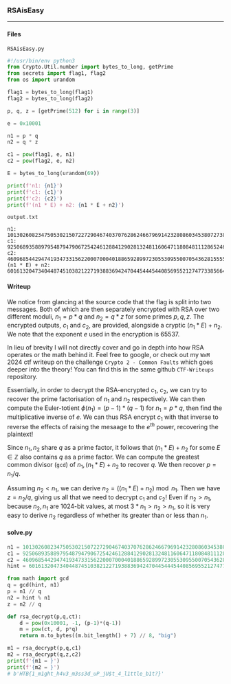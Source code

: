 ### RSAisEasy
---

#### Files
`RSAisEasy.py`
```py
#!/usr/bin/env python3
from Crypto.Util.number import bytes_to_long, getPrime
from secrets import flag1, flag2
from os import urandom

flag1 = bytes_to_long(flag1)
flag2 = bytes_to_long(flag2)

p, q, z = [getPrime(512) for i in range(3)]

e = 0x10001

n1 = p * q
n2 = q * z

c1 = pow(flag1, e, n1)
c2 = pow(flag2, e, n2)

E = bytes_to_long(urandom(69))

print(f'n1: {n1}')
print(f'c1: {c1}')
print(f'c2: {c2}')
print(f'(n1 * E) + n2: {n1 * E + n2}')
```

`output.txt`
```
n1: 101302608234750530215072272904674037076286246679691423280860345380727387460347553585319149306846617895151397345134725469568034944362725840889803514170441153452816738520513986621545456486260186057658467757935510362350710672577390455772286945685838373154626020209228183673388592030449624410459900543470481715269
c1: 92506893588979548794790672542461288412902813248116064711808481112865246689691740816363092933206841082369015763989265012104504500670878633324061404374817814507356553697459987468562146726510492528932139036063681327547916073034377647100888763559498314765496171327071015998871821569774481702484239056959316014064
c2: 46096854429474193473315622000700040188659289972305530955007054362815555622172000229584906225161285873027049199121215251038480738839915061587734141659589689176363962259066462128434796823277974789556411556028716349578708536050061871052948425521408788256153194537438422533790942307426802114531079426322801866673
(n1 * E) + n2: 601613204734044874510382122719388369424704454445440856955212747733856646787417730534645761871794607755794569926160226856377491672497901427125762773794612714954548970049734347216746397532291215057264241745928752782099454036635249993278807842576939476615587990343335792606509594080976599605315657632227121700808996847129758656266941422227113386647519604149159248887809688029519252391934671647670787874483702292498358573950359909165677642135389614863992438265717898239252246163
```
#### Writeup

We notice from glancing at the source code that the flag is split into two messages. Both of which are then separately encrypted with RSA over two different moduli, $n_1 = p*q$ and $n_2 = q*z$ for some primes $p, q, z$. The encrypted outputs, $c_1$ and $c_2$, are provided, alongside a cryptic $(n_1 * E) + n_2$. We note that the exponent $e$ used in the encryption is $65537$.

In lieu of brevity I will not directly cover and go in depth into how RSA operates or the math behind it. Feel free to google, or check out my `WxM` 2024 ctf writeup on the challenge `Crypto 2 - Common Faults` which goes deeper into the theory! You can find this in the same github `CTF-Writeups` repository.

Essentially, in order to decrypt the RSA-encrypted $c_1$, $c_2$, we can try to recover the prime factorisation of $n_1$ and $n_2$ respectively. We can then compute the Euler-totient $\phi(n_1) = (p-1)*(q-1)$ for $n_1 = p*q$, then find the multiplicative inverse of $e$. We can thus RSA encrypt $c_1$ with that inverse to reverse the effects of raising the mesaage to the $e^{th}$ power, recovering the plaintext!

Since $n_1, n_2$ share $q$ as a prime factor, it follows that $(n_1 * E) + n_2$ for some $E \in \mathbb{Z}$ also contains $q$ as a prime factor. We can compute the greatest common divisor (`gcd`) of $n_1, (n_1 * E) + n_2$ to recover $q$. We then recover $p = n_1 / q$.

Assuming $n_2 < n_1$, we can derive $n_2 = ((n_1 * E) + n_2) \bmod n_1$. Then we have $z = n_2 / q$, giving us all that we need to decrypt $c_1$ and $c_2$! Even if $n_2 > n_1$, because $n_2, n_1$ are 1024-bit values, at most $3*n_1 > n_2 > n_1$, so it is very easy to derive $n_2$ regardless of whether its greater than or less than $n_1$.

#### solve.py
```py
n1 = 101302608234750530215072272904674037076286246679691423280860345380727387460347553585319149306846617895151397345134725469568034944362725840889803514170441153452816738520513986621545456486260186057658467757935510362350710672577390455772286945685838373154626020209228183673388592030449624410459900543470481715269
c1 = 92506893588979548794790672542461288412902813248116064711808481112865246689691740816363092933206841082369015763989265012104504500670878633324061404374817814507356553697459987468562146726510492528932139036063681327547916073034377647100888763559498314765496171327071015998871821569774481702484239056959316014064
c2 = 46096854429474193473315622000700040188659289972305530955007054362815555622172000229584906225161285873027049199121215251038480738839915061587734141659589689176363962259066462128434796823277974789556411556028716349578708536050061871052948425521408788256153194537438422533790942307426802114531079426322801866673
hint = 601613204734044874510382122719388369424704454445440856955212747733856646787417730534645761871794607755794569926160226856377491672497901427125762773794612714954548970049734347216746397532291215057264241745928752782099454036635249993278807842576939476615587990343335792606509594080976599605315657632227121700808996847129758656266941422227113386647519604149159248887809688029519252391934671647670787874483702292498358573950359909165677642135389614863992438265717898239252246163

from math import gcd
q = gcd(hint, n1)
p = n1 // q
n2 = hint % n1
z = n2 // q

def rsa_decrypt(p,q,ct):
    d = pow(0x10001, -1, (p-1)*(q-1))
    m = pow(ct, d, p*q)
    return m.to_bytes((m.bit_length() + 7) // 8, "big")

m1 = rsa_decrypt(p,q,c1)
m2 = rsa_decrypt(q,z,c2)
print(f'{m1 = }')
print(f'{m2 = }')
# b'HTB{1_m1ght_h4v3_m3ss3d_uP_jU$t_4_l1ttle_b1t?}'
```